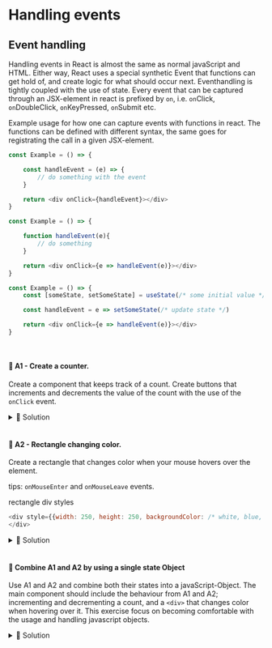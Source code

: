 # Handling events

## Event handling

Handling events in React is almost the same as normal javaScript and HTML. Either way, React uses a special synthetic Event that functions can get hold of, and create logic for what should occur next. Eventhandling is tightly coupled with the use of state. Every event that can be captured through an JSX-element in react is prefixed by `on`, i.e. `on`Click, `on`DoubleClick, `on`KeyPressed, `on`Submit etc.

Example usage for how one can capture events with functions in react. The functions can be defined with different syntax, the same goes for registrating the call in a given JSX-element.

```js
const Example = () => {

    const handleEvent = (e) => {
        // do something with the event
    }

    return <div onClick={handleEvent}></div>
}

```
```js
const Example = () => {

    function handleEvent(e){
        // do something
    }

    return <div onClick={e => handleEvent(e)}></div>
}

```
```js
const Example = () => {
    const [someState, setSomeState] = useState(/* some initial value */)

    const handleEvent = e => setSomeState(/* update state */)

    return <div onClick={e => handleEvent(e)}></div>
}

```

<br>


#### 📌 A1 - Create a counter.

Create a component that keeps track of a count. Create buttons that increments and decrements the value of the count with the use of the `onClick` event.

<details><summary>🔑 Solution</summary>
<br>

Solution 1: Inline setState functions directly in the JSX-abbreviation of the `<button>` html element
```jsx
const Counter = () => {
    const [count, setCount] = useState(0);

    return (
    <React.Fragment>
        <h1>My count: {count}</h1>
        <button onClick={() => setState(count + 1)}>Increment by 1</button>
        <button onClick={() => setState(count + 1)}>Decrement by 1</button>
    <React.Fragment>
    )
}
```

<br>

Solution 2: Creating named functions.
<br>

```jsx
const Counter = () => {
    const [count, setCount] = useState(0);

    const increment = () => setCount(count + 1);
    
    const decrement = () => setCount(count - 1);

    return (
    <React.Fragment>
        <h1>My count: {count}</h1>
        <button onClick={increment}>Increment by 1</button>
        <button onClick={decrement}>Decrement by 1</button>
    <React.Fragment>
    )
}
```

<br>

Solution 3 securing correct state.

```jsx
const Counter = () => {
    const [count, setCount] = useState(0);

    const increment = () => setCount(prevCount => prevCount + 1);
    
    const decrement = () => setCount(prevCount => prevCount - 1);

    return (
    <React.Fragment>
        <h1>My count: {count}</h1>
        <button onClick={increment}>Increment by 1</button>
        <button onClick={decrement}>Decrement by 1</button>
    <React.Fragment>
    )
}
```
</details>

<br>

#### 📌 A2 - Rectangle changing color.

Create a rectangle that changes color when your mouse hovers over the element.

tips: `onMouseEnter` and `onMouseLeave` events.

rectangle div styles

```js
<div style={{width: 250, height: 250, backgroundColor: /* white, blue, black, yellow, purple  */}}>
</div>
```

<details><summary>🔑 Solution</summary>
<br>

The state defined by useState has the naming convention offered by JS-Objects. i.e.

```js
const backgroundColor = "white";

const myObject = {
    backgroundColor: backgroundColor
}

//shorthand
const myObjectWithShorthand = { backgroundColor }

// myObject === myObjectWithShortand (true)
```
```jsx
const Counter = () => {
    const [backgroundColor, setBackgroundColor] = useState("white");

    const handleMouseEnter = () => setBackgroundColor("purple");

    const handleMouseLeave = () => setBackgroundColor("white");

    return (
    <React.Fragment>
        <div
        style={{width: 250, height: 250, backgroundColor}}
        onMouseEnter={handleMouseEnter}
        onMouseLeave={handleMouseLeave}
        >
        </div>
    <React.Fragment>
    )
}
```
</details>

<br>

#### 💎 Combine A1 and A2 by using a single state Object

Use A1 and A2 and combine both their states into a javaScript-Object. The main component should include the behaviour from A1 and A2; incrementing and decrementing a count, and a `<div>` that changes color when hovering over it. This exercise focus on becoming comfortable with the usage and handling javascript objects. 

<details><summary>🔑 Solution</summary>

The solution can be written in numerous ways based on javascript preferences with objects and function handling.
All the examples are doing the exact same. 

```jsx
setState({ backgroundColor, count}) => {
    return { backgroundColor, count: count + 1}
})

setState(prevState => {
    return { ...prevState, count: prevState.count + 1}
});

setState(prevState => {
    return { backgroundColor: prevState.backgroundColor, count: prevState.count + 1 }
})

//Personal favorite by always destructuring and using shorthand object return. if the state object is large, update only the object entry that you want.

setState(({ count, ...prevState}) => ({ ...prevState, count: count + 1}))
```
<br>

```jsx
const App = () => {
  const [state, setState] = useState({ backgroundColor: "white", count: 0 })

  const increment = () => setState(prevState => {
    return { backgroundColor: prevState.backgroundColor, count: prevState.count + 1 }
  });
  
  const decrement = () => setState(({ count, ...prevState}) => ({
    ...prevState, count: count - 1})
  )

  const handleMouseEnter = () => setState(prevState => ({
      count: prevState.count, backgroundColor: "purple"
  }));

  const handleMouseLeave = () => setState(prevState =>  ({
      ...prevState, backgroundColor: "white"
  }));

  const {
      count,
      backgroundColor
  } = state;

  return (
      <React.Fragment>
          <div
          style={{width: 250, height: 250, backgroundColor}}
          onMouseEnter={handleMouseEnter}
          onMouseLeave={handleMouseLeave}
          />
          <h1>My count: {count}</h1>
          <button onClick={increment}>Increment by 1</button>
          <button onClick={decrement}>Decrement by 1</button>
      </React.Fragment>
  )
}
```
</details>

